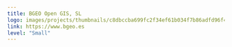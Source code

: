 ```yaml
---
title: BGEO Open GIS, SL
logo: images/projects/thumbnails/c8dbccba699fc2f34ef61b034f7b86adfd96f4c4.png.150x50_q85.jpg
link: https://www.bgeo.es
level: "Small"
---
```


